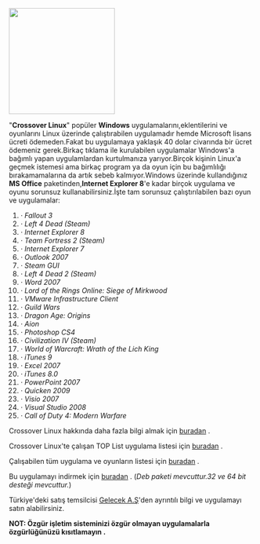 <html><body><img title="Crossover Linux" src="http://www.zibland.com/stuff/urumac_crossover.png" alt="" width="216" height="216">

"<strong>Crossover Linux</strong>" popüler <strong>Windows</strong> uygulamalarını,eklentilerini ve oyunlarını Linux üzerinde çalıştırabilen uygulamadır hemde Microsoft lisans ücreti ödemeden.Fakat bu uygulamaya yaklaşık 40 dolar civarında bir ücret ödemeniz gerek.Birkaç tıklama ile kurulabilen uygulamalar Windows'a bağımlı yapan uygulamlardan kurtulmanıza yarıyor.Birçok kişinin Linux'a geçmek istemesi ama birkaç program ya da oyun için bu bağımlılığı bırakamamalarına da artık sebeb kalmıyor.Windows üzerinde kullandığınız <strong>MS Office</strong> paketinden,<strong>Internet Explorer 8</strong>'e kadar birçok uygulama ve oyunu sorunsuz kullanabilirsiniz.İşte tam sorunsuz çalıştırılabilen bazı oyun ve uygulamalar:
<ol>
	<li><em> · Fallout 3</em></li>
	<li><em> · Left 4 Dead (Steam)</em></li>
	<li><em> · Internet Explorer 8</em></li>
	<li><em> · Team Fortress 2 (Steam)</em></li>
	<li><em> · Internet Explorer 7</em></li>
	<li><em> · Outlook 2007</em></li>
	<li><em> · Steam GUI</em></li>
	<li><em> · Left 4 Dead 2 (Steam)</em></li>
	<li><em> · Word 2007</em></li>
	<li><em> · Lord of the Rings Online: Siege of Mirkwood</em></li>
	<li><em> · VMware Infrastructure Client</em></li>
	<li><em> · Guild Wars</em></li>
	<li><em> · Dragon Age: Origins</em></li>
	<li><em> · Aion</em></li>
	<li><em> · Photoshop CS4</em></li>
	<li><em> · Civilization IV (Steam)</em></li>
	<li><em> · World of Warcraft: Wrath of the Lich King</em></li>
	<li><em> · iTunes 9</em></li>
	<li><em> · Excel 2007</em></li>
	<li><em> · iTunes 8.0</em></li>
	<li><em> · PowerPoint 2007</em></li>
	<li><em> · Quicken 2009</em></li>
	<li><em> · Visio 2007</em></li>
	<li><em> · Visual Studio 2008</em></li>
	<li><em> · Call of Duty 4: Modern Warfare</em></li>
</ol>
Crossover Linux hakkında daha fazla bilgi almak için <a href="http://www.codeweavers.com/products/cxlinux/">buradan</a> .

Crossover Linux'te çalışan TOP List uygulama listesi için <a href="http://www.codeweavers.com/compatibility/toplists/">buradan</a> .

Çalışabilen tüm uygulama ve oyunların listesi için <a href="http://www.codeweavers.com/compatibility/browse/name">buradan</a> .

Bu uygulamayı indirmek için <a href="http://www.codeweavers.com/products/cxlinux/download_trial/">buradan</a> . (<em>Deb paketi mevcuttur.32 ve 64 bit desteği mevcuttur.</em>)

Türkiye'deki satış temsilcisi <a href="http://www.gelecek.com.tr/index.php?m0=1&amp;m1=3&amp;m2=18">Gelecek A.Ş</a>'den ayrıntılı bilgi ve uygulamayı satın alabilirsiniz.

<strong>NOT: Özgür işletim sisteminizi özgür olmayan uygulamalarla özgürlüğünüzü kısıtlamayın .</strong></body></html>